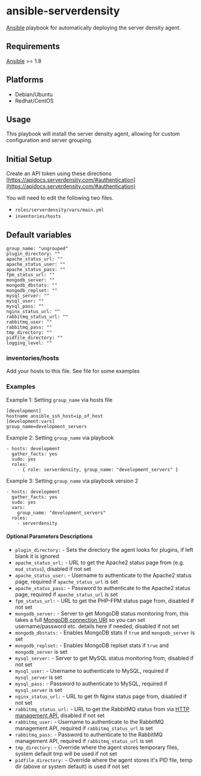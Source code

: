 ansible-serverdensity
====================

[Ansible](http://www.ansibleworks.com/) playbook for automatically deploying the server density agent. 

## Requirements
[Ansible](http://docs.ansible.com/intro_installation.html) >= 1.8

## Platforms

* Debian/Ubuntu
* Redhat/CentOS

## Usage

This playbook will install the server density agent, allowing for custom configuration and server grouping. 

## Initial Setup
Create an API token using these directions 
[https://apidocs.serverdensity.com/#authentication](https://apidocs.serverdensity.com/#authentication)

You will need to edit the following two files.

* `roles/serverdensity/vars/main.yml`
* `inventories/hosts`

## Default variables
```
group_name: "ungrouped"
plugin_directory: ""
apache_status_url: ""
apache_status_user: ""
apache_status_pass: ""
fpm_status_url: ""
mongodb_server: ""
mongodb_dbstats: ""
mongodb_replset: ""
mysql_server: ""
mysql_user: ""
mysql_pass: ""
nginx_status_url: ""
rabbitmq_status_url: ""
rabbitmq_user: ""
rabbitmq_pass: ""
tmp_directory: ""
pidfile_directory: ""
logging_level: ""
```

### inventories/hosts
Add your hosts to this file. See file for some examples


### Examples
Example 1: Setting `group_name` via hosts file
```
[development]
hostname ansible_ssh_host=ip_of_host
[development:vars]
group_name=development_servers
```
Example 2: Setting `group_name` via playbook
```
- hosts: development
  gather_facts: yes
  sudo: yes
  roles:
    - { role: serverdensity, group_name: "development_servers" }
```
Example 3: Setting `group_name` via playbook version 2
```
- hosts: development
  gather_facts: yes
  sudo: yes
  vars: 
    group_name: "development_servers"
  roles:
    - serverdensity
```

#### Optional Parameters Descriptions

* `plugin_directory:` -  Sets the directory the agent looks for plugins, if left blank it is ignored
* `apache_status_url:` - URL to get the Apache2 status page from (e.g. `mod_status`), disabled if not set
* `apache_status_user:` - Username to authenticate to the Apache2 status page, required if `apache_status_url` is set
* `apache_status_pass:` - Password to authenticate to the Apache2 status page, required if `apache_status_url` is set
* `fpm_status_url:` - URL to get the PHP-FPM status page from, disabled if not set
* `mongodb_server:` - Server to get MongoDB status monitoring from, this takes a full [MongoDB connection URI](http://docs.mongodb.org/manual/reference/connection-string/) so you can set username/password etc. details here if needed, disabled if not set
* `mongodb_dbstats:` - Enables MongoDB stats if `true` and `mongodb_server` is set
* `mongodb_replset:` - Enables MongoDB replset stats if `true` and `mongodb_server` is set
* `mysql_server:` - Server to get MySQL status monitoring from, disabled if not set
* `mysql_user:` - Username to authenticate to MySQL, required if `mysql_server` is set
* `mysql_pass:` - Password to authenticate to MySQL, required if `mysql_server` is set
* `nginx_status_url:` - URL to get th Nginx status page from, disabled if not set
* `rabbitmq_status_url:` - URL to get the RabbitMQ status from via [HTTP management API](http://www.rabbitmq.com/management.html), disabled if not set
* `rabbitmq_user:` - Username to authenticate to the RabbitMQ management API, required if `rabbitmq_status_url` is set
* `rabbitmq_pass:` - Password to authenticate to the RabbitMQ management API, required if `rabbitmq_status_url` is set
* `tmp_directory:` - Override where the agent stores temporary files, system default tmp will be used if not set
* `pidfile_directory:` - Override where the agent stores it's PID file, temp dir (above or system default) is used if not set
